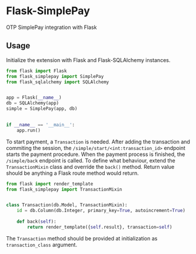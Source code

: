 # Flask-SimplePay

OTP SimplePay integration with Flask

## Usage
Initialize the extension with Flask and Flask-SQLAlchemy instances.
```python
from flask import Flask
from flask_simplepay import SimplePay
from flask_sqlalchemy import SQLAlchemy


app = Flask(__name__)
db = SQLAlchemy(app)
simple = SimplePay(app, db)
    

if __name__ == '__main__':
    app.run()
```
To start payment, a `Transaction` is needed. After adding the transaction and 
commiting the session, the `/simple/start/<int:transaction_id>` endpoint starts
the payment procedure. When the payment process is finished, the `/simple/back`
endpoint is called. To define what behaviour, extend the `TransactionMixin` 
class and override the `back()` method. Return value should be anything a Flask
route method would return.
```python
from flask import render_template
from flask_simplepay import TransactionMixin


class Transaction(db.Model, TransactionMixin):
    id = db.Column(db.Integer, primary_key=True, autoincrement=True)
    
    def back(self):
        return render_template({self.result}, transaction=self)
```
The `Transaction` method should be provided at initialization as
`transaction_class` argument.